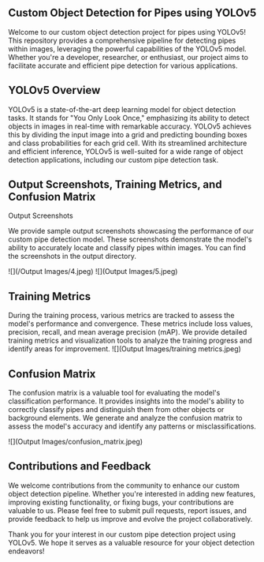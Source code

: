 ## Custom Object Detection for Pipes using YOLOv5
Welcome to our custom object detection project for pipes using YOLOv5! This repository provides a comprehensive pipeline for detecting pipes within images, leveraging the powerful capabilities of the YOLOv5 model. Whether you're a developer, researcher, or enthusiast, our project aims to facilitate accurate and efficient pipe detection for various applications.

## YOLOv5 Overview
YOLOv5 is a state-of-the-art deep learning model for object detection tasks. It stands for "You Only Look Once," emphasizing its ability to detect objects in images in real-time with remarkable accuracy. YOLOv5 achieves this by dividing the input image into a grid and predicting bounding boxes and class probabilities for each grid cell. With its streamlined architecture and efficient inference, YOLOv5 is well-suited for a wide range of object detection applications, including our custom pipe detection task.

## Output Screenshots, Training Metrics, and Confusion Matrix
Output Screenshots

We provide sample output screenshots showcasing the performance of our custom pipe detection model. These screenshots demonstrate the model's ability to accurately locate and classify pipes within images. You can find the screenshots in the output directory.

![](/Output Images/4.jpeg)
![](Output Images/5.jpeg)

## Training Metrics
During the training process, various metrics are tracked to assess the model's performance and convergence. These metrics include loss values, precision, recall, and mean average precision (mAP). We provide detailed training metrics and visualization tools to analyze the training progress and identify areas for improvement.
![](Output Images/training metrics.jpeg)

## Confusion Matrix
The confusion matrix is a valuable tool for evaluating the model's classification performance. It provides insights into the model's ability to correctly classify pipes and distinguish them from other objects or background elements. We generate and analyze the confusion matrix to assess the model's accuracy and identify any patterns or misclassifications.

![](Output Images/confusion_matrix.jpeg)


## Contributions and Feedback

We welcome contributions from the community to enhance our custom object detection pipeline. Whether you're interested in adding new features, improving existing functionality, or fixing bugs, your contributions are valuable to us. Please feel free to submit pull requests, report issues, and provide feedback to help us improve and evolve the project collaboratively.

Thank you for your interest in our custom pipe detection project using YOLOv5. We hope it serves as a valuable resource for your object detection endeavors!
